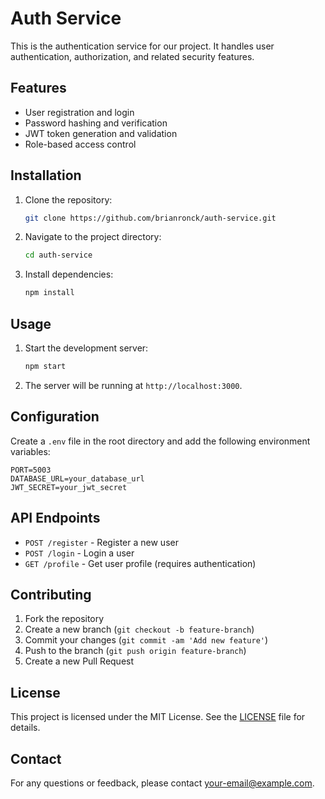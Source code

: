 # Auth Service

This is the authentication service for our project. It handles user authentication, authorization, and related security features.

## Features

- User registration and login
- Password hashing and verification
- JWT token generation and validation
- Role-based access control

## Installation

1. Clone the repository:
    ```bash
    git clone https://github.com/brianronck/auth-service.git
    ```
2. Navigate to the project directory:
    ```bash
    cd auth-service
    ```
3. Install dependencies:
    ```bash
    npm install
    ```

## Usage

1. Start the development server:
    ```bash
    npm start  
    ```
2. The server will be running at `http://localhost:3000`.

## Configuration

Create a `.env` file in the root directory and add the following environment variables:

```env
PORT=5003
DATABASE_URL=your_database_url
JWT_SECRET=your_jwt_secret
```

## API Endpoints

- `POST /register` - Register a new user
- `POST /login` - Login a user
- `GET /profile` - Get user profile (requires authentication)

## Contributing

1. Fork the repository
2. Create a new branch (`git checkout -b feature-branch`)
3. Commit your changes (`git commit -am 'Add new feature'`)
4. Push to the branch (`git push origin feature-branch`)
5. Create a new Pull Request

## License

This project is licensed under the MIT License. See the [LICENSE](LICENSE) file for details.

## Contact

For any questions or feedback, please contact [your-email@example.com](mailto:your-email@example.com).